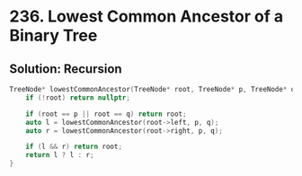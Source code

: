 # 236. Lowest Common Ancestor of a Binary Tree

## Solution: Recursion

```cpp
TreeNode* lowestCommonAncestor(TreeNode* root, TreeNode* p, TreeNode* q) {
    if (!root) return nullptr;

    if (root == p || root == q) return root;
    auto l = lowestCommonAncestor(root->left, p, q);
    auto r = lowestCommonAncestor(root->right, p, q);

    if (l && r) return root;
    return l ? l : r;
}
```
